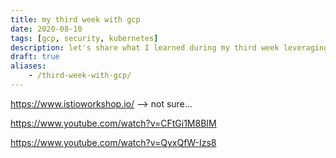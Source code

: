 ```yaml
---
title: my third week with gcp
date: 2020-08-10
tags: [gcp, security, kubernetes]
description: let's share what I learned during my third week leveraging gcp, focused on gke
draft: true
aliases:
    - /third-week-with-gcp/
---
```

https://www.istioworkshop.io/ --> not sure...

https://www.youtube.com/watch?v=CFtGi1M8BIM

https://www.youtube.com/watch?v=QyxQfW-Izs8